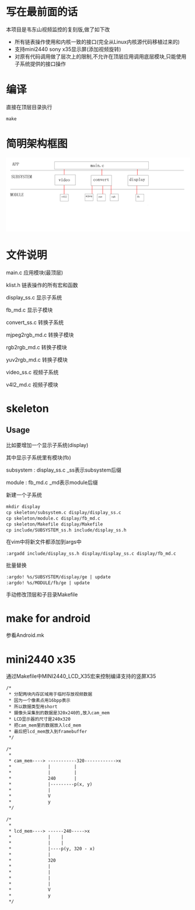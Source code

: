 # 写在最前面的话

本项目是韦东山视频监控的复刻版,做了如下改

- 所有链表操作使用和内核一致的接口(完全从Linux内核源代码移植过来的)
- 支持mini2440 sony x35显示屏(添加视频旋转)
- 对原有代码调用做了层次上的限制,不允许在顶层应用调用底层模块,只能使用子系统提供的接口操作

# 编译

直接在顶层目录执行

	make

# 简明架构框图

![block](./block.png)

# 文件说明

main.c 应用模块(最顶层)

klist.h	链表操作的所有宏和函数

display_ss.c 显示子系统

fb_md.c		 显示子模块

convert_ss.c 转换子系统

mjpeg2rgb_md.c 转换子模块

rgb2rgb_md.c   转换子模块

yuv2rgb_md.c   转换子模块

video_ss.c 视频子系统

v4l2_md.c 视频子模块

# skeleton

## Usage

比如要增加一个显示子系统(display)

其中显示子系统里有模块(fb)

subsystem : display_ss.c _ss表示subsystem后缀

module : fb_md.c _md表示module后缀

新建一个子系统

	mkdir display
	cp skeleton/subsystem.c display/display_ss.c
	cp skeleton/module.c display/fb_md.c
	cp skeleton/Makefile display/Makefile
	cp include/SUBSYSTEM_ss.h include/display_ss.h

在vim中将新文件都添加到args中

	:argadd include/display_ss.h display/display_ss.c display/fb_md.c

批量替换

	:argdo! %s/SUBSYSTEM/display/ge | update
	:argdo! %s/MODULE/fb/ge | update

手动修改顶层和子目录Makefile

# make for android

参看Android.mk

# mini2440 x35

通过Makefile中MINI2440_LCD_X35宏来控制编译支持的竖屏X35

```shell
/*
 * 分配两块内存区域用于临时存放视频数据
 * 因为一个像素点用16bpp表示
 * 所以数据类型用short
 * 摄像头采集到的数据是320x240的,放入cam_mem
 * LCD显示器的尺寸是240x320
 * 把cam_mem里的数据放入lcd_mem
 * 最后把lcd_mem放入到framebuffer
 */

/*
 *
 * cam_mem---->	-----------320------------>x
 * 				|         |
 * 				|         |
 * 				240       |
 * 				|---------p(x, y)
 * 				|
 * 				V
 * 				y
 */

/*
 *
 * lcd_mem---->	------240----->x
 * 				|    |
 * 				|    |
 * 				|----p(y, 320 - x)
 * 				|
 * 				320
 * 				|
 * 				|
 * 				|
 * 				|
 * 				V
 * 				y
 */
```

